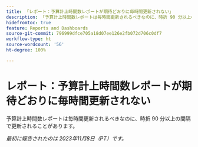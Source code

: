 ```yaml
---
title: 「レポート：予算計上時間数レポートが期待どおりに毎時間更新されない」
description: 「予算計上時間数レポートは毎時間更新されるべきなのに、時折 90 分以上の間隔で更新されることがあります。」
hidefromtoc: true
feature: Reports and Dashboards
source-git-commit: 796999dfce705a18d07ee126e2fb072d706c0df7
workflow-type: ht
source-wordcount: '56'
ht-degree: 100%

---
```



# レポート：予算計上時間数レポートが期待どおりに毎時間更新されない

予算計上時間数レポートは毎時間更新されるべきなのに、時折 90 分以上の間隔で更新されることがあります。

_最初に報告されたのは 2023年11月8日（PT）です。_
